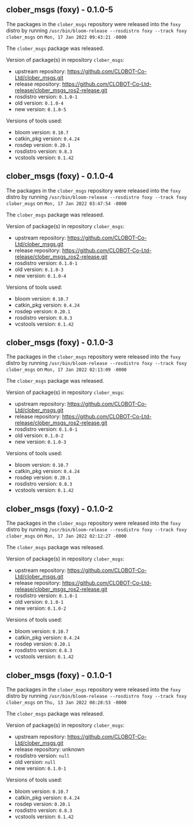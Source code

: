 ## clober_msgs (foxy) - 0.1.0-5

The packages in the `clober_msgs` repository were released into the `foxy` distro by running `/usr/bin/bloom-release --rosdistro foxy --track foxy clober_msgs` on `Mon, 17 Jan 2022 09:43:21 -0000`

The `clober_msgs` package was released.

Version of package(s) in repository `clober_msgs`:

- upstream repository: https://github.com/CLOBOT-Co-Ltd/clober_msgs.git
- release repository: https://github.com/CLOBOT-Co-Ltd-release/clober_msgs_ros2-release.git
- rosdistro version: `0.1.0-1`
- old version: `0.1.0-4`
- new version: `0.1.0-5`

Versions of tools used:

- bloom version: `0.10.7`
- catkin_pkg version: `0.4.24`
- rosdep version: `0.20.1`
- rosdistro version: `0.8.3`
- vcstools version: `0.1.42`


## clober_msgs (foxy) - 0.1.0-4

The packages in the `clober_msgs` repository were released into the `foxy` distro by running `/usr/bin/bloom-release --rosdistro foxy --track foxy clober_msgs` on `Mon, 17 Jan 2022 03:47:54 -0000`

The `clober_msgs` package was released.

Version of package(s) in repository `clober_msgs`:

- upstream repository: https://github.com/CLOBOT-Co-Ltd/clober_msgs.git
- release repository: https://github.com/CLOBOT-Co-Ltd-release/clober_msgs_ros2-release.git
- rosdistro version: `0.1.0-1`
- old version: `0.1.0-3`
- new version: `0.1.0-4`

Versions of tools used:

- bloom version: `0.10.7`
- catkin_pkg version: `0.4.24`
- rosdep version: `0.20.1`
- rosdistro version: `0.8.3`
- vcstools version: `0.1.42`


## clober_msgs (foxy) - 0.1.0-3

The packages in the `clober_msgs` repository were released into the `foxy` distro by running `/usr/bin/bloom-release --rosdistro foxy --track foxy clober_msgs` on `Mon, 17 Jan 2022 02:13:09 -0000`

The `clober_msgs` package was released.

Version of package(s) in repository `clober_msgs`:

- upstream repository: https://github.com/CLOBOT-Co-Ltd/clober_msgs.git
- release repository: https://github.com/CLOBOT-Co-Ltd-release/clober_msgs_ros2-release.git
- rosdistro version: `0.1.0-1`
- old version: `0.1.0-2`
- new version: `0.1.0-3`

Versions of tools used:

- bloom version: `0.10.7`
- catkin_pkg version: `0.4.24`
- rosdep version: `0.20.1`
- rosdistro version: `0.8.3`
- vcstools version: `0.1.42`


## clober_msgs (foxy) - 0.1.0-2

The packages in the `clober_msgs` repository were released into the `foxy` distro by running `/usr/bin/bloom-release --rosdistro foxy --track foxy clober_msgs` on `Mon, 17 Jan 2022 02:12:27 -0000`

The `clober_msgs` package was released.

Version of package(s) in repository `clober_msgs`:

- upstream repository: https://github.com/CLOBOT-Co-Ltd/clober_msgs.git
- release repository: https://github.com/CLOBOT-Co-Ltd-release/clober_msgs_ros2-release.git
- rosdistro version: `0.1.0-1`
- old version: `0.1.0-1`
- new version: `0.1.0-2`

Versions of tools used:

- bloom version: `0.10.7`
- catkin_pkg version: `0.4.24`
- rosdep version: `0.20.1`
- rosdistro version: `0.8.3`
- vcstools version: `0.1.42`


## clober_msgs (foxy) - 0.1.0-1

The packages in the `clober_msgs` repository were released into the `foxy` distro by running `/usr/bin/bloom-release --rosdistro foxy --track foxy clober_msgs` on `Thu, 13 Jan 2022 08:28:53 -0000`

The `clober_msgs` package was released.

Version of package(s) in repository `clober_msgs`:

- upstream repository: https://github.com/CLOBOT-Co-Ltd/clober_msgs.git
- release repository: unknown
- rosdistro version: `null`
- old version: `null`
- new version: `0.1.0-1`

Versions of tools used:

- bloom version: `0.10.7`
- catkin_pkg version: `0.4.24`
- rosdep version: `0.20.1`
- rosdistro version: `0.8.3`
- vcstools version: `0.1.42`


